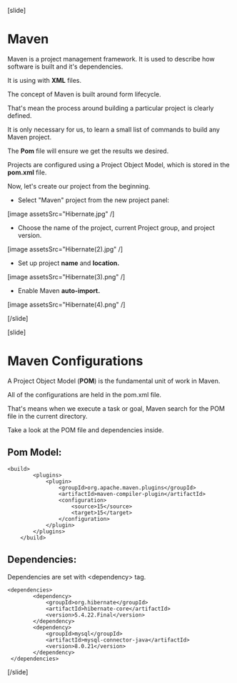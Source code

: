 [slide]

# Maven

Maven is a project management framework. It is used to describe how software is built and it's dependencies.

It is using with **XML** files.

The concept of Maven is built around form lifecycle.

That's mean the process around building a particular project is clearly defined.

It is only necessary for us, to learn a small list of commands to build any Maven project. 

The **Pom** file will ensure we get the results we desired.

Projects are configured using a Project Object Model, which is stored in the **pom.xml** file.

Now, let's create our project from the beginning.

- Select "Maven" project from the new project panel:

[image assetsSrc="Hibernate.jpg" /]

- Choose the name of the project, current Project group, and project version.

[image assetsSrc="Hibernate(2).jpg" /]

- Set up project **name** and **location.** 

[image assetsSrc="Hibernate(3).png" /]

- Enable Maven **auto-import.**

[image assetsSrc="Hibernate(4).png" /]

[/slide]

[slide]

# Maven Configurations

A Project Object Model (**POM**) is the fundamental unit of work in Maven.

All of the configurations are held in the pom.xml file.

That's means when we execute a task or goal, Maven search for the POM file in the current directory.

Take a look at the POM file and dependencies inside.


## Pom Model:

```
<build>
        <plugins>
            <plugin>
                <groupId>org.apache.maven.plugins</groupId>
                <artifactId>maven-compiler-plugin</artifactId>
                <configuration>
                    <source>15</source>
                    <target>15</target>
                </configuration>
            </plugin>
        </plugins>
    </build>
```

## Dependencies:

Dependencies are set with \<dependency\> tag.

```
<dependencies>
        <dependency>
            <groupId>org.hibernate</groupId>
            <artifactId>hibernate-core</artifactId>
            <version>5.4.22.Final</version>
        </dependency>
        <dependency>
            <groupId>mysql</groupId>
            <artifactId>mysql-connector-java</artifactId>
            <version>8.0.21</version>
        </dependency>
 </dependencies>
```


[/slide]